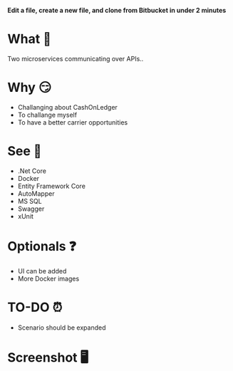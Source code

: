 **Edit a file, create a new file, and clone from Bitbucket in under 2 minutes**

# What 🚀

Two microservices communicating over APIs..

# Why 😏

- Challanging about CashOnLedger
- To challange myself
- To have a better carrier opportunities

# See 👀

- .Net Core
- Docker
- Entity Framework Core
- AutoMapper
- MS SQL
- Swagger
- xUnit

# Optionals ❓

- UI can be added
- More Docker images

# TO-DO ⏰

- Scenario should be expanded

# Screenshot  🖥



